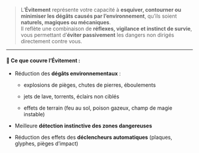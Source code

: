 > L’**Évitement** représente votre capacité à **esquiver, contourner ou minimiser les dégâts causés par l’environnement**, qu’ils soient **naturels, magiques ou mécaniques**.  
> Il reflète une combinaison de **réflexes, vigilance et instinct de survie**, vous permettant d’**éviter passivement** les dangers non dirigés directement contre vous.

---

#### 📌 **Ce que couvre l’Évitement :**

- Réduction des **dégâts environnementaux** :
    
    - explosions de pièges, chutes de pierres, éboulements
        
    - jets de lave, torrents, éclairs non ciblés
        
    - effets de terrain (feu au sol, poison gazeux, champ de magie instable)
        
- Meilleure **détection instinctive des zones dangereuses**
    
- Réduction des effets des **déclencheurs automatiques** (plaques, glyphes, pièges d’impact)